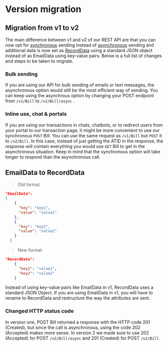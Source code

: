 # Version migration

## Migration from v1 to v2

The main difference between v1 and v2 of our REST API are that you can now opt for [synchronous](?document=billSync&header=synchronous-post) sending instead of [asynchronous](?document=billAsync&header=asynchronous-post) sending and additional data is now set as [RecordData](?document=versionMigration&header=emaildata-to-recorddata) using a standard JSON object instead of as EmailData using key-value pairs. Below is a full list of changes and steps to be taken to migrate.

### Bulk sending

If you are using our API for bulk sending of emails or text messages, the asynchronous option would still be the most efficient way of sending. You can keep using the asynchrous option by changing your POST endpoint from `/v1/Bill` to `/v2/Bill/async` .

### Inline use, chat & portals

If you are using our transactions in chats, chatbots, or to redirect users from your portal to our transaction page, it might be more convenient to use our synchronous `POST` Bill. You can use the same request as `/v1/Bill` but `POST` it to `/v2/Bill`. In this case, instead of just getting the ATID in the response, the response will contain everything you would use `GET` Bill to get in the asynchronous situation. Keep in mind that the synchronous option will take longer to respond than the asynchronous call.

## EmailData to RecordData

> Old format

```json
"EmailData": 
[
    {
      "key": "key1",
      "value": "value1"
    },
    {
      "key": "key2",
      "value": "value2"
    }
  ]
```

> New format

```json
"RecordData": 
	{
	  "key1": "value1",
	  "key2": "value2"
	}
```

Instead of using key-value pairs like EmailData in v1, RecordData uses a standard JSON Object. If you are using EmailData in v1, you will have to rename to RecordData and restructure the way the attributes are sent.


### Changed HTTP status code

In version one, POST Bill returned a response with the HTTP code 201 (Created), but since the call is asynchronous, using the code 202 (Accepted) makes more sense. In version 2 we made sure to use 202 (Accepted) for POST `/v2/Bill/async` and 201 (Created) for POST `/v2/Bill`.
